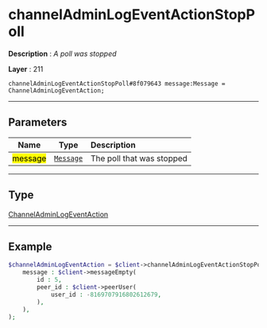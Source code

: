 # channelAdminLogEventActionStopPoll

**Description** : *A poll was stopped*

**Layer** : 211

```tl
channelAdminLogEventActionStopPoll#8f079643 message:Message = ChannelAdminLogEventAction;
```

---

## Parameters

| Name | Type | Description |
| :---: | :---: | :--- |
| <mark>message</mark> | [`Message`](type/Message) | The poll that was stopped |

---

## Type

[ChannelAdminLogEventAction](type/ChannelAdminLogEventAction)

---

## Example

```php
$channelAdminLogEventAction = $client->channelAdminLogEventActionStopPoll(
	message : $client->messageEmpty(
		id : 5,
		peer_id : $client->peerUser(
			user_id : -8169707916802612679,
		),
	),
);
```